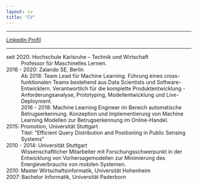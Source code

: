 ```yaml
---
layout: cv
title: "CV"
---
```


<hr width="500px;" color="black">

[Linkedin Profil](https://www.linkedin.com/in/patrickbaier/)

<hr width="500px;" color="black">


<dl>
  <dt>seit 2020: Hochschule Karlsruhe – Technik und Wirtschaft</dt>
  <dd>Professor für Maschinelles Lernen.</dd>

  <dt>2016 - 2020: Zalando SE, Berlin</dt>
  <dd>Ab 2018: Team Lead für Machine Learning. Führung eines cross-funktionalen Teams bestehend aus Data Scientists und Software-Entwicklern.
	Verantwortlich für die komplette Produktentwicklung - Anforderungsanalyse, Prototyping, Modellentwicklung und Live-Deployment. <br>
	2016 - 2018: Machine Learning Engineer im Bereich automatische Betrugserkennung. Konzeption und Implementierung von Machine Learning Modellen zur Betrugserkennung im Online-Handel.
  </dd>

  <dt>2015: Promotion, Universität Stuttgart</dt>
  <dd>Titel: "Efficient Query Distribution and Positioning in Public Sensing Systems"
  </dd>

  <dt>2010 - 2014: Universität Stuttgart</dt>
  <dd>Wissenschaftlicher Mitarbeiter mit Forschungsschwerpunkt in der Entwicklung von Vorhersagemodellen zur Minimierung des Energieverbrauchs von mobilen Systemen.
  </dd>

  <dt>2010: Master Wirtschaftsinformatik, Universität Hohenheim</dt>
  <dt>2007: Bachelor Informatik, Universität Paderborn</dt>

</dl>
